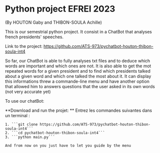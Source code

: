 # Python project EFREI 2023

(By HOUTON Gaby and THIBON-SOULA Achille)

This is our semestrial python project. It consist in a ChatBot that analyses french presidents' speeches.

Link to the project: https://github.com/ATS-973/pychatbot-houton-thibon-soula-int4

So far, our ChatBot is able to fully analyses txt files and to deduce which words are important and which ones are not. It is also able to get the mot repeated words for a given president and to find which presidents talked about a given word and which one talked the most about it. It can display this informations threw a commande-line menu and have another option that allowed him to answers questions that the user asked in its own words (not very accurate yet)

To use our chatBot:

**Download and run the projet:  ** 
    Entrez les commandes suivantes dans un terminal : 

    1. ```git clone https://github.com/ATS-973/pychatbot-houton-thibon-soula-int4```   
    2. ```cd pychatbot-houton-thibon-soula-int4```   
    3. ```python main.py```   
    
    And from now on you just have to let you guide by the menu
